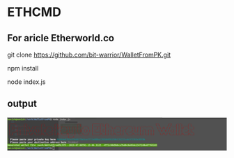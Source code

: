 # ETHCMD

## For aricle Etherworld.co

git clone https://github.com/bit-warrior/WalletFromPK.git

npm install

node index.js

## output

![alt text](https://github.com/bit-warrior/WalletFromPK/blob/master/sc.png)
